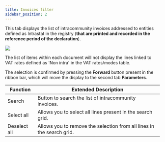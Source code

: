 ```yaml
---
title: Invoices filter
sidebar_position: 2
---
```


This tab displays the list of intracommunity invoices addressed to entities defined as Intrastat in the registry (**that are printed and recorded in the reference period of the declaration**).

![](/img/it-it/finance-area/declarations/intrastat/automatic-creation-intrastat1/invoices-filter/image01.png)

The list of items within each document will not display the lines linked to VAT rates defined as 'Non intra' in the VAT rates/modes table.

The selection is confirmed by pressing the **Forward** button present in the ribbon bar, which will move the display to the second tab **Parameters**.



| Function | Extended Description |
| --- | --- |
| Search | Button to search the list of intracommunity invoices. |
| Select all | Allows you to select all lines present in the search grid. |
| Deselect all | Allows you to remove the selection from all lines in the search grid. |